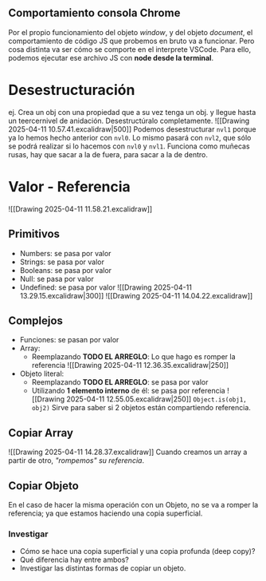 ## Comportamiento consola Chrome
Por el propio funcionamiento del objeto *window*, y del objeto *document*, el comportamiento de código JS que probemos en bruto va a funcionar. Pero cosa distinta va ser cómo se comporte en el interprete VSCode. Para ello, podemos ejecutar ese archivo JS con **node desde la terminal**. 

# Desestructuración
ej. Crea un obj con una propiedad que a su vez tenga un obj. y llegue hasta un teercernivel de anidación. Desestructúralo completamente.
![[Drawing 2025-04-11 10.57.41.excalidraw|500]]
Podemos desestructurar `nvl1` porque ya lo hemos hecho anterior con `nvl0`. Lo mismo pasará con `nvl2`, que sólo se podrá realizar si lo hacemos con `nvl0` y `nvl1`. Funciona como muñecas rusas, hay que sacar a la de fuera, para sacar a la de dentro.

# Valor - Referencia
![[Drawing 2025-04-11 11.58.21.excalidraw]]
## Primitivos
- Numbers: se pasa por valor
- Strings: se pasa por valor
- Booleans: se pasa por valor
- Null: se pasa por valor
- Undefined: se pasa por valor
![[Drawing 2025-04-11 13.29.15.excalidraw|300]]
![[Drawing 2025-04-11 14.04.22.excalidraw]]
## Complejos
- Funciones: se pasan por valor
- Array:
	- Reemplazando **TODO EL ARREGLO**: Lo que hago es romper la referencia
		![[Drawing 2025-04-11 12.36.35.excalidraw|250]]
- Objeto literal:
	- Reemplazando **TODO EL ARREGLO**: se pasa por valor
	- Utilizando **1 elemento interno** de él: se pasa por referencia
![[Drawing 2025-04-11 12.55.05.excalidraw|250]]
`Object.is(obj1, obj2)` Sirve para saber si 2 objetos están compartiendo referencia.

## Copiar Array
![[Drawing 2025-04-11 14.28.37.excalidraw]]
Cuando creamos un array a partir de otro, *"rompemos" su referencia*.

## Copiar Objeto
En el caso de hacer la misma operación con un Objeto, no se va a romper la referencia; ya que estamos haciendo una copia superficial.

### Investigar 
- Cómo se hace una copia superficial y una copia profunda (deep copy)? 
- Qué diferencia hay entre ambos?
- Investigar las distintas formas de copiar un objeto.
